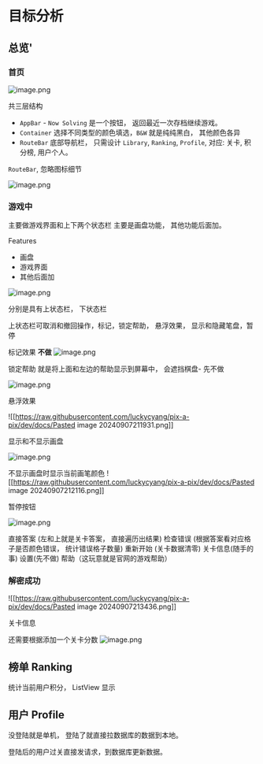 # 目标分析

## 总览'

### 首页

![image.png](https://s2.loli.net/2024/09/07/ZGM2UyiLf4oT9Im.png)

共三层结构

- `AppBar` - `Now Solving` 是一个按钮， 返回最近一次存档继续游戏。
- `Container` 选择不同类型的颜色填选，`B&W` 就是纯纯黑白， 其他颜色各异
- `RouteBar` 底部导航栏， 只需设计 `Library`, `Ranking`, `Profile`, 对应: 关卡, 积分榜, 用户个人。

`RouteBar`, 忽略图标细节

![image.png](https://s2.loli.net/2024/09/07/MJe9LyTSNWQbaDY.png)

### 游戏中

主要做游戏界面和上下两个状态栏
主要是画盘功能， 其他功能后面加。

Features

- 画盘
- 游戏界面
- 其他后面加

![image.png](https://s2.loli.net/2024/09/07/4QLwqP69go3ufbt.png)

分别是具有上状态栏， 下状态栏

上状态栏可取消和撤回操作，标记，锁定帮助， 悬浮效果， 显示和隐藏笔盘，暂停

标记效果 **不做**
![image.png](https://s2.loli.net/2024/09/07/5rL7ecVmEFRtsYG.png)

锁定帮助 就是将上面和左边的帮助显示到屏幕中， 会遮挡棋盘- 先不做

![image.png](https://s2.loli.net/2024/09/07/Qul6otqexgkDvKs.png)

悬浮效果

![[https://raw.githubusercontent.com/luckycyang/pix-a-pix/dev/docs/Pasted image 20240907211931.png]]

显示和不显示画盘

![image.png](https://s2.loli.net/2024/09/07/P3z7kjGsid89aJK.png)

不显示画盘时显示当前画笔颜色
![[https://raw.githubusercontent.com/luckycyang/pix-a-pix/dev/docs/Pasted image 20240907212116.png]]

暂停按钮

![image.png](https://s2.loli.net/2024/09/07/oRSqari7U2VYb94.png)

直接答案 (左和上就是关卡答案， 直接遍历出结果)
检查错误 (根据答案看对应格子是否颜色错误， 统计错误格子数量)
重新开始 (关卡数据清零)
关卡信息(随手的事)
设置(先不做)
帮助（这玩意就是官网的游戏帮助）

### 解密成功

![[https://raw.githubusercontent.com/luckycyang/pix-a-pix/dev/docs/Pasted image 20240907213436.png]]

关卡信息

还需要根据添加一个关卡分数
![image.png](https://s2.loli.net/2024/09/07/JBWpTXiZybYwuVn.png)

## 榜单 Ranking

统计当前用户积分， ListView 显示

## 用户 Profile

没登陆就是单机， 登陆了就直接拉数据库的数据到本地。

登陆后的用户过关直接发请求，到数据库更新数据。
